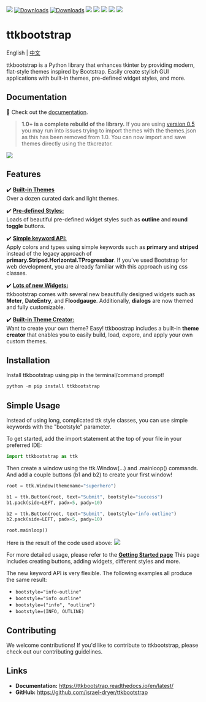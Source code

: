![](https://img.shields.io/github/release/israel-dryer/ttkbootstrap.svg)
[![Downloads](https://pepy.tech/badge/ttkbootstrap)](https://pepy.tech/project/ttkbootstrap)
[![Downloads](https://pepy.tech/badge/ttkbootstrap/month)](https://pepy.tech/project/ttkbootstrap)
![](https://img.shields.io/github/issues/israel-dryer/ttkbootstrap.svg)
![](https://img.shields.io/github/issues-closed/israel-dryer/ttkbootstrap.svg)
![](https://img.shields.io/github/license/israel-dryer/ttkbootstrap.svg)
![](https://img.shields.io/github/stars/israel-dryer/ttkbootstrap.svg)
![](https://img.shields.io/github/forks/israel-dryer/ttkbootstrap.svg)

# ttkbootstrap
English | [中文](README_zh.md)

ttkbootstrap is a Python library that enhances tkinter by providing modern, flat-style themes inspired by Bootstrap. Easily create stylish GUI applications with built-in themes, pre-defined widget styles, and more.

## Documentation
👀 Check out the [documentation](https://ttkbootstrap.readthedocs.io/en/latest/).


> **1.0+ is a complete rebuild of the library.** If you are using [version 0.5](https://github.com/israel-dryer/ttkbootstrap/tree/version-0.5)
   you may run into issues trying to import themes with the themes.json as this 
   has been removed from 1.0. You can now import and save themes directly using 
   the ttkcreator.

![](https://raw.githubusercontent.com/israel-dryer/ttkbootstrap/master/docs/assets/themes/themes.gif)

## Features

✔️ [**Built-in Themes**](https://ttkbootstrap.readthedocs.io/en/latest/themes/)   
Over a dozen curated dark and light themes.

✔️ [**Pre-defined Styles:**](https://ttkbootstrap.readthedocs.io/en/latest/styleguide/)  
Loads of beautiful pre-defined widget styles such as **outline** and **round toggle** buttons.

✔️ [**Simple keyword API:**](https://ttkbootstrap.readthedocs.io/en/latest/gettingstarted/tutorial/#use-themed-widgets)  
Apply colors and types using simple keywords such as **primary** and **striped** instead of the legacy approach of **primary.Striped.Horizontal.TProgressbar**. If you've used Bootstrap for web development, you are already familiar with this approach using css classes.

✔️ [**Lots of new Widgets:**](https://ttkbootstrap.readthedocs.io/en/latest/api/widgets/dateentry/)  
ttkbootstrap comes with several new beautifully designed widgets such as **Meter**, **DateEntry**, and **Floodgauge**. Additionally, **dialogs** are now themed and fully customizable.

✔️ [**Built-in Theme Creator:**](https://ttkbootstrap.readthedocs.io/en/latest/themes/themecreator/)  
Want to create your own theme? Easy! ttkboostrap includes a built-in **theme creator** that enables you to easily build, load, expore, and apply your own custom themes.

## Installation
Install ttkbootstrap using pip in the terminal/command prompt!

```python
python -m pip install ttkbootstrap
```

## Simple Usage
Instead of using long, complicated ttk style classes, you can use simple keywords with the "bootstyle" parameter.

To get started, add the import statement at the top of your file in your preferred IDE:
```python
import ttkbootstrap as ttk
```

Then create a window using the ttk.Window(...) and .mainloop() commands.
And add a couple buttons (b1 and b2) to create your first window!
```python
root = ttk.Window(themename="superhero")

b1 = ttk.Button(root, text="Submit", bootstyle="success")
b1.pack(side=LEFT, padx=5, pady=10)

b2 = ttk.Button(root, text="Submit", bootstyle="info-outline")
b2.pack(side=LEFT, padx=5, pady=10)

root.mainloop()
```
Here is the result of the code used above:
![](https://raw.githubusercontent.com/israel-dryer/ttkbootstrap/beginningresult.png)

For more detailed usage, please refer to the [**Getting Started page**](https://ttkbootstrap.readthedocs.io/en/latest/gettingstarted/tutorial/)
This page includes creating buttons, adding widgets, different styles and more. 

The new keyword API is very flexible. The following examples all produce the same result:
- `bootstyle="info-outline"`
- `bootstyle="info outline"`
- `bootstyle=("info", "outline")`
- `bootstyle=(INFO, OUTLINE)`

## Contributing
We welcome contributions! If you'd like to contribute to ttkbootstrap, please check out our contributing guidelines.

## Links
- **Documentation:** https://ttkbootstrap.readthedocs.io/en/latest/  
- **GitHub:** https://github.com/israel-dryer/ttkbootstrap
